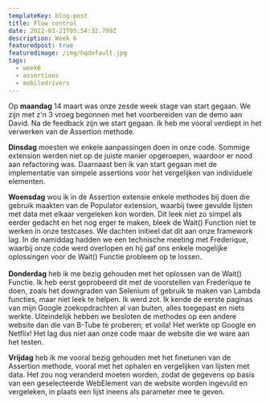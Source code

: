 ```yaml
---
templateKey: blog-post
title: Flow control
date: 2022-03-21T05:54:32.799Z
description: Week 6
featuredpost: true
featuredimage: /img/hqdefault.jpg
tags:
  - week6
  - assertions
  - mobiledrivers
---
```

Op **maandag** 14 maart was onze zesde week stage van start gegaan. We zijn met z'n 3 vroeg begonnen met het voorbereiden van de demo aan David. Na de feedback zijn we start gegaan. Ik heb me vooral verdiept in het verwerken van de Assertion methode.

**Dinsdag** moesten we enkele aanpassingen doen in onze code. Sommige extension werden niet op de juiste manier opgeroepen, waardoor er nood aan refactoring was. Daarnaast ben ik van start gegaan met de implementatie van simpele assertions voor het vergelijken van individuele elementen.

**Woensdag** wou ik in de Assertion extensie enkele methodes bij doen die gebruik maakten van de Populator extension, waarbij twee gevulde lijsten met data met elkaar vergeleken kon worden. Dit leek niet zo simpel als eerder gedacht en het nog erger te maken, bleek de Wait() Function niet te werken in onze testcases. We dachten initieel dat dit aan onze framework lag.  In de namiddag hadden we een technische meeting met Frederique, waarbij onze code werd overlopen en hij gaf ons enkele mogelijke oplossingen voor de Wait() Functie probleem op te lossen. \
\
**Donderdag** heb ik me bezig gehouden met het oplossen van de Wait() Functie. Ik heb eerst geprobeerd dit met de voorstellen van Frederique te doen, zoals het downgraden van Selenium of gebruik te maken van Lambda functies, maar niet leek te helpen. Ik werd zot. Ik kende de eerste paginas van mijn Google zoekopdrachten al van buiten, alles toegepast en niets werkte. Uiteindelijk hebben we besloten de methodes op een andere website dan die van B-Tube te proberen; et voila! Het werkte op Google en Netflix! Het lag dus niet aan onze code maar de website die we ware aan het testen. 

**Vrijdag** heb ik me vooral bezig gehouden met het finetunen van de Assertion methode, vooral met het ophalen en vergelijken van lijsten met data. Het zou nog veranderd moeten worden, zodat de gegevens op basis van een geselecteerde WebElement van de website worden ingevuld en vergeleken, in plaats een lijst ineens als parameter mee te geven. 

![]()



![]()